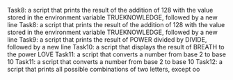 Task8: a script that prints the result of the addition of 128 with the value stored in the environment variable TRUEKNOWLEDGE, followed by a new line
Task8: a script that prints the result of the addition of 128 with the value stored in the environment variable TRUEKNOWLEDGE, followed by a new line
Task9: a script that prints the result of POWER divided by DIVIDE, followed by a new line
Task10: a script that displays the result of BREATH to the power LOVE
Task11: a script that converts a number from base 2 to base 10
Task11: a script that converts a number from base 2 to base 10
Task12: a script that prints all possible combinations of two letters, except oo
